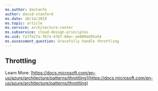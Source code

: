 ```yaml
---
ms.author: dastanfo
author: david-stanford
ms.date: 10/14/2019
ms.topic: article
ms.service: architecture-center
ms.subservice: cloud-design-principles
ms.uid: fa7fe27a-fb7a-47bf-84ec-ae009ed95a54
ms.assessment_question: Gracefully handle throttling
---
```

## Throttling

Learn More: [https://docs.microsoft.com/en-us/azure/architecture/patterns/throttling](https://docs.microsoft.com/en-us/azure/architecture/patterns/throttling)
